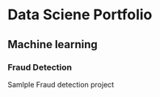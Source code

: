 # Data Sciene Portfolio


## Machine learning

### Fraud Detection

Samlple Fraud detection project
